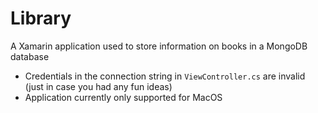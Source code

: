 # Library
A Xamarin application used to store information on books in a MongoDB database

- Credentials in the connection string in `ViewController.cs` are invalid (just in case you had any fun ideas)
- Application currently only supported for MacOS
